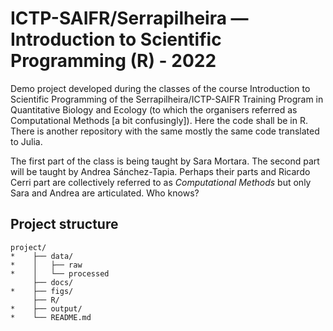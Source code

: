 
# ICTP-SAIFR/Serrapilheira — Introduction to Scientific Programming (R) - 2022
Demo project developed during the classes of the course Introduction to Scientific Programming of the Serrapilheira/ICTP-SAIFR Training Program in Quantitative Biology and Ecology (to which the organisers referred as Computational Methods [a bit confusingly]). Here the code shall be in R. There is another repository with the same mostly the same code translated to Julia.

The first part of the class is being taught by Sara Mortara. The second part will be taught by Andrea Sánchez-Tapia. Perhaps their parts and Ricardo Cerri part are collectively referred to as _Computational Methods_ but only Sara and Andrea are articulated. Who knows?


## Project structure

```
project/
*    ├── data/
*    │   ├── raw
*    │   └── processed
     ├── docs/
*    ├── figs/
     ├── R/
*    ├── output/
*    └── README.md
```

